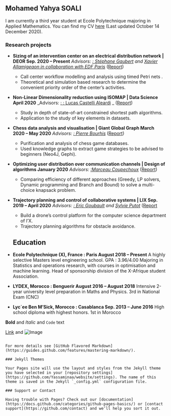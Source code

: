 ## Mohamed Yahya SOALI

I am currently a third year student at Ecole Polytechnique majoring in Applied Mathematics. You can find my CV [here](ImaneFarhat.github.io/CVYAHYA.pdf) (Last updated October 14 December 2020). 

### Research projects

* **Sizing of an intervention center on an electrical distribution network | DEOR Sep. 2020 – Present**
_Advisors: [: Stéphane Gaubert](https://quantreg.com/people/marcos-carreira/) and [Xavier Allamigeaon in collaboration with EDF Paris](http://www.crest.fr/ses.php?user=3046)_
([Report](ImaneFarhat.github.io/PSC___Final_Report.pdf))
  - Call center workflow modelling and analysis using timed Petri nets .
  - Theoretical and simulation based research to determine the convenient priority order of the center’s activities.


* **Non-Linear Dimensionality reduction using ISOMAP | Data Science April 2020**
_Advisors: [: : Lucas Castelli Aleardi](https://quantreg.com/people/marcos-carreira/) _
([Report](ImaneFarhat.github.io/PSC___Final_Report.pdf))
  - Study in depth of state-of-art constrained shortest path algorithms.
  - Application to the study of key elements in datasets.

  
 
 
* **Chess data analysis and visualisation | Giant Global Graph March 2020 – May 2020**
_Advisors: [: Pierre Bourhis](https://quantreg.com/people/marcos-carreira/)_
([Report](ImaneFarhat.github.io/PSC___Final_Report.pdf))
  - Purification and analysis of chess game databases.
  - Used knowledge graphs to extract game strategies to be advised to beginners (Neo4J, Gephi).
  
  
* **Optimizing user distribution over communication channels | Design of algorithms January 2020**
_Advisors: [:Marceau Coupechoux](https://quantreg.com/people/marcos-carreira/)_
([Report](ImaneFarhat.github.io/PSC___Final_Report.pdf))
  - Comparing efficiency of different approaches (Greedy, LP solvers, Dynamic programming and Branch and Bound)
    to solve a multi-choice knapsack problem.


  
* **Trajectory planning and control of collaborative systems | LIX Sep. 2019 – April 2020**
_Advisors: [:  Eric Goubault](https://quantreg.com/people/marcos-carreira/) and [Sylvie Putot](http://www.crest.fr/ses.php?user=3046)_
([Report](ImaneFarhat.github.io/PSC___Final_Report.pdf)
  - Build a drone’s control platform for the computer science department of l’X.
  - Trajectory planning algorithms for obstacle avoidance.


  ## Education

* **Ecole Polytechnique (X), France : Paris August 2018 – Present**
A highly selective Masters level engineering school. GPA : 3.96/4.00
Majoring in Statistics and operations research, with courses in optimisation and machine learning.
Head of sponsorship division of the X-Afrique student Association.
  
* **LYDEX, Morocco : Benguerir August 2016 – August 2018**
Intensive 2-year university level preparation in Maths and Physics. 3rd in National Exam (CNC) 
  
* **Lyc´ee Ben M’Sick, Morocco : Casablanca Sep. 2013 – June 2016**
High school diploma with highest honors. 1st in Morocco
  
  


**Bold** and _Italic_ and `Code` text

[Link](url) and ![Image](src)
```

For more details see [GitHub Flavored Markdown](https://guides.github.com/features/mastering-markdown/).

### Jekyll Themes

Your Pages site will use the layout and styles from the Jekyll theme you have selected in your [repository settings](https://github.com/Yassaminaa/website/settings). The name of this theme is saved in the Jekyll `_config.yml` configuration file.

### Support or Contact

Having trouble with Pages? Check out our [documentation](https://docs.github.com/categories/github-pages-basics/) or [contact support](https://github.com/contact) and we’ll help you sort it out.
